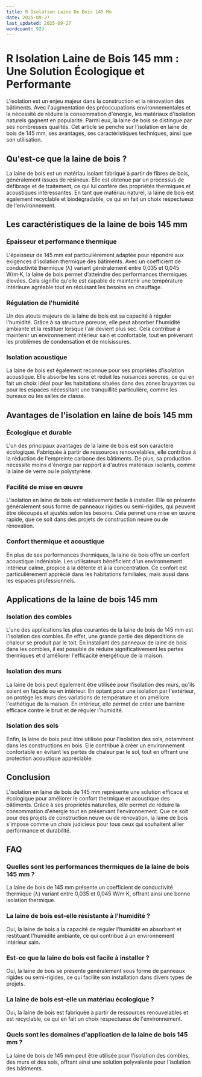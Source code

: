 ```yaml
---
title: R Isolation Laine De Bois 145 Mm
date: 2025-09-27
last_updated: 2025-09-27
wordcount: 923
---
```


# R Isolation Laine de Bois 145 mm : Une Solution Écologique et Performante

L'isolation est un enjeu majeur dans la construction et la rénovation des bâtiments. Avec l'augmentation des préoccupations environnementales et la nécessité de réduire la consommation d'énergie, les matériaux d'isolation naturels gagnent en popularité. Parmi eux, la laine de bois se distingue par ses nombreuses qualités. Cet article se penche sur l'isolation en laine de bois de 145 mm, ses avantages, ses caractéristiques techniques, ainsi que son utilisation.

## Qu'est-ce que la laine de bois ?

La laine de bois est un matériau isolant fabriqué à partir de fibres de bois, généralement issues de résineux. Elle est obtenue par un processus de défibrage et de traitement, ce qui lui confère des propriétés thermiques et acoustiques intéressantes. En tant que matériau naturel, la laine de bois est également recyclable et biodégradable, ce qui en fait un choix respectueux de l'environnement.

## Les caractéristiques de la laine de bois 145 mm

### Épaisseur et performance thermique

L'épaisseur de 145 mm est particulièrement adaptée pour répondre aux exigences d'isolation thermique des bâtiments. Avec un coefficient de conductivité thermique (λ) variant généralement entre 0,035 et 0,045 W/m·K, la laine de bois permet d’atteindre des performances thermiques élevées. Cela signifie qu'elle est capable de maintenir une température intérieure agréable tout en réduisant les besoins en chauffage.

### Régulation de l'humidité

Un des atouts majeurs de la laine de bois est sa capacité à réguler l'humidité. Grâce à sa structure poreuse, elle peut absorber l'humidité ambiante et la restituer lorsque l'air devient plus sec. Cela contribue à maintenir un environnement intérieur sain et confortable, tout en prévenant les problèmes de condensation et de moisissures.

### Isolation acoustique

La laine de bois est également reconnue pour ses propriétés d'isolation acoustique. Elle absorbe les sons et réduit les nuisances sonores, ce qui en fait un choix idéal pour les habitations situées dans des zones bruyantes ou pour les espaces nécessitant une tranquillité particulière, comme les bureaux ou les salles de classe.

## Avantages de l'isolation en laine de bois 145 mm

### Écologique et durable

L'un des principaux avantages de la laine de bois est son caractère écologique. Fabriquée à partir de ressources renouvelables, elle contribue à la réduction de l'empreinte carbone des bâtiments. De plus, sa production nécessite moins d'énergie par rapport à d'autres matériaux isolants, comme la laine de verre ou le polystyrène.

### Facilité de mise en œuvre

L'isolation en laine de bois est relativement facile à installer. Elle se présente généralement sous forme de panneaux rigides ou semi-rigides, qui peuvent être découpés et ajustés selon les besoins. Cela permet une mise en œuvre rapide, que ce soit dans des projets de construction neuve ou de rénovation.

### Confort thermique et acoustique

En plus de ses performances thermiques, la laine de bois offre un confort acoustique indéniable. Les utilisateurs bénéficient d'un environnement intérieur calme, propice à la détente et à la concentration. Ce confort est particulièrement apprécié dans les habitations familiales, mais aussi dans les espaces professionnels.

## Applications de la laine de bois 145 mm

### Isolation des combles

L'une des applications les plus courantes de la laine de bois de 145 mm est l'isolation des combles. En effet, une grande partie des déperditions de chaleur se produit par le toit. En installant des panneaux de laine de bois dans les combles, il est possible de réduire significativement les pertes thermiques et d'améliorer l'efficacité énergétique de la maison.

### Isolation des murs

La laine de bois peut également être utilisée pour l'isolation des murs, qu'ils soient en façade ou en intérieur. En optant pour une isolation par l'extérieur, on protège les murs des variations de température et on améliore l'esthétique de la maison. En intérieur, elle permet de créer une barrière efficace contre le bruit et de réguler l'humidité.

### Isolation des sols

Enfin, la laine de bois peut être utilisée pour l'isolation des sols, notamment dans les constructions en bois. Elle contribue à créer un environnement confortable en évitant les pertes de chaleur par le sol, tout en offrant une protection acoustique appréciable.

## Conclusion

L'isolation en laine de bois de 145 mm représente une solution efficace et écologique pour améliorer le confort thermique et acoustique des bâtiments. Grâce à ses propriétés naturelles, elle permet de réduire la consommation d'énergie tout en préservant l'environnement. Que ce soit pour des projets de construction neuve ou de rénovation, la laine de bois s'impose comme un choix judicieux pour tous ceux qui souhaitent allier performance et durabilité.

## FAQ

### Quelles sont les performances thermiques de la laine de bois 145 mm ?

La laine de bois de 145 mm présente un coefficient de conductivité thermique (λ) variant entre 0,035 et 0,045 W/m·K, offrant ainsi une bonne isolation thermique.

### La laine de bois est-elle résistante à l'humidité ?

Oui, la laine de bois a la capacité de réguler l'humidité en absorbant et restituant l'humidité ambiante, ce qui contribue à un environnement intérieur sain.

### Est-ce que la laine de bois est facile à installer ?

Oui, la laine de bois se présente généralement sous forme de panneaux rigides ou semi-rigides, ce qui facilite son installation dans divers types de projets.

### La laine de bois est-elle un matériau écologique ?

Oui, la laine de bois est fabriquée à partir de ressources renouvelables et est recyclable, ce qui en fait un choix respectueux de l'environnement.

### Quels sont les domaines d'application de la laine de bois 145 mm ?

La laine de bois de 145 mm peut être utilisée pour l'isolation des combles, des murs et des sols, offrant ainsi une solution polyvalente pour l'isolation des bâtiments.